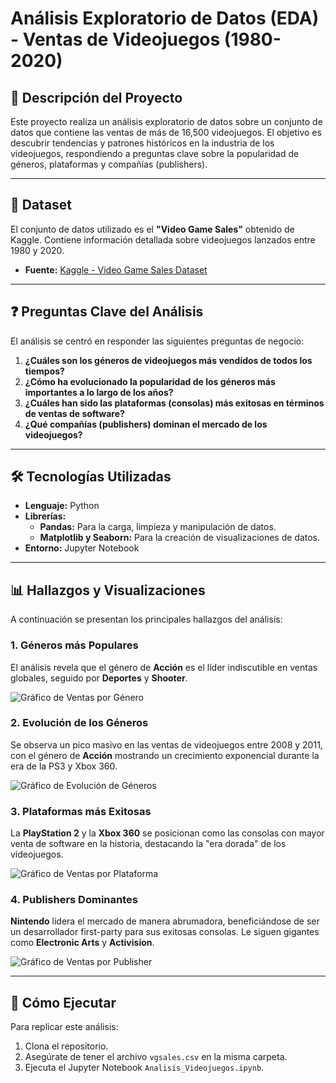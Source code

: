 # Análisis Exploratorio de Datos (EDA) - Ventas de Videojuegos (1980-2020)

## 📖 Descripción del Proyecto

Este proyecto realiza un análisis exploratorio de datos sobre un conjunto de datos que contiene las ventas de más de 16,500 videojuegos. El objetivo es descubrir tendencias y patrones históricos en la industria de los videojuegos, respondiendo a preguntas clave sobre la popularidad de géneros, plataformas y compañías (publishers).

---

## 💾 Dataset

El conjunto de datos utilizado es el **"Video Game Sales"** obtenido de Kaggle. Contiene información detallada sobre videojuegos lanzados entre 1980 y 2020.

- **Fuente:** [Kaggle - Video Game Sales Dataset](https://www.kaggle.com/datasets/gregorut/videogamesales)

---

## ❓ Preguntas Clave del Análisis

El análisis se centró en responder las siguientes preguntas de negocio:

1.  **¿Cuáles son los géneros de videojuegos más vendidos de todos los tiempos?**
2.  **¿Cómo ha evolucionado la popularidad de los géneros más importantes a lo largo de los años?**
3.  **¿Cuáles han sido las plataformas (consolas) más exitosas en términos de ventas de software?**
4.  **¿Qué compañías (publishers) dominan el mercado de los videojuegos?**

---

## 🛠️ Tecnologías Utilizadas

- **Lenguaje:** Python
- **Librerías:**
  - **Pandas:** Para la carga, limpieza y manipulación de datos.
  - **Matplotlib y Seaborn:** Para la creación de visualizaciones de datos.
- **Entorno:** Jupyter Notebook

---

## 📊 Hallazgos y Visualizaciones

A continuación se presentan los principales hallazgos del análisis:

### 1. Géneros más Populares
El análisis revela que el género de **Acción** es el líder indiscutible en ventas globales, seguido por **Deportes** y **Shooter**.

![Gráfico de Ventas por Género](RUTA/A/TU/IMAGEN/genero.png)

### 2. Evolución de los Géneros
Se observa un pico masivo en las ventas de videojuegos entre 2008 y 2011, con el género de **Acción** mostrando un crecimiento exponencial durante la era de la PS3 y Xbox 360.

![Gráfico de Evolución de Géneros](RUTA/A/TU/IMAGEN/tendencias.png)

### 3. Plataformas más Exitosas
La **PlayStation 2** y la **Xbox 360** se posicionan como las consolas con mayor venta de software en la historia, destacando la "era dorada" de los videojuegos.

![Gráfico de Ventas por Plataforma](RUTA/A/TU/IMAGEN/plataformas.png)

### 4. Publishers Dominantes
**Nintendo** lidera el mercado de manera abrumadora, beneficiándose de ser un desarrollador first-party para sus exitosas consolas. Le siguen gigantes como **Electronic Arts** y **Activision**.

![Gráfico de Ventas por Publisher](RUTA/A/TU/IMAGEN/publishers.png)

---

## 🚀 Cómo Ejecutar
Para replicar este análisis:
1. Clona el repositorio.
2. Asegúrate de tener el archivo `vgsales.csv` en la misma carpeta.
3. Ejecuta el Jupyter Notebook `Analisis_Videojuegos.ipynb`.

